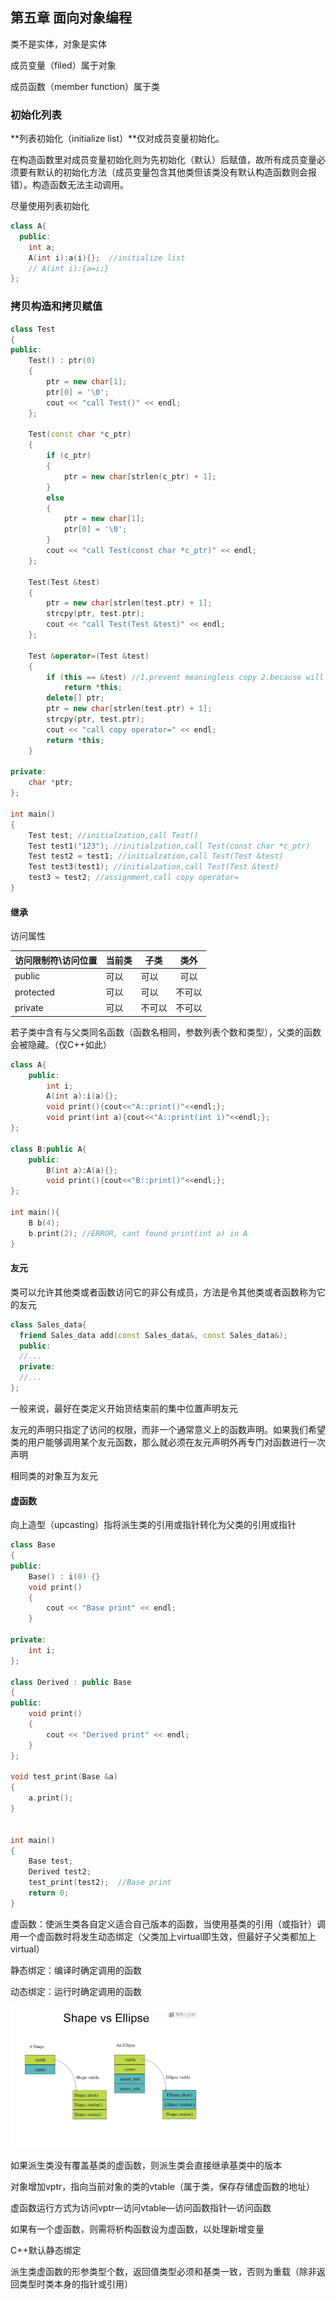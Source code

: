 ## 第五章 面向对象编程

类不是实体，对象是实体

成员变量（filed）属于对象

成员函数（member function）属于类

### 初始化列表

**列表初始化（initialize list）**仅对成员变量初始化。

在构造函数里对成员变量初始化则为先初始化（默认）后赋值，故所有成员变量必须要有默认的初始化方法（成员变量包含其他类但该类没有默认构造函数则会报错）。构造函数无法主动调用。

尽量使用列表初始化

```C++
class A{
  public:
  	int a;
    A(int i):a(i){};  //initialize list
  	// A(int i):{a=i;} 
};
```

### 拷贝构造和拷贝赋值

```C++
class Test
{
public:
    Test() : ptr(0)
    {
        ptr = new char[1];
        ptr[0] = '\0';
        cout << "call Test()" << endl;
    };
  
    Test(const char *c_ptr)
    {
        if (c_ptr)
        {
            ptr = new char[strlen(c_ptr) + 1];
        }
        else
        {
            ptr = new char[1];
            ptr[0] = '\0';
        }
        cout << "call Test(const char *c_ptr)" << endl;
    };
  
    Test(Test &test)
    {
        ptr = new char[strlen(test.ptr) + 1];
        strcpy(ptr, test.ptr);
        cout << "call Test(Test &test)" << endl;
    };
  
    Test &operator=(Test &test)
    {
        if (this == &test) //1.prevent meaningless copy 2.because will delete later, prevent error test.ptr
            return *this;
        delete[] ptr;
        ptr = new char[strlen(test.ptr) + 1];
        strcpy(ptr, test.ptr);
        cout << "call copy operator=" << endl;
        return *this;
    }

private:
    char *ptr;
};

int main()
{
    Test test; //initialzation,call Test()
    Test test1("123"); //initialzation,call Test(const char *c_ptr)
    Test test2 = test1; //initialzation,call Test(Test &test)
    Test test3(test1); //initialzation,call Test(Test &test)
    test3 = test2; //assignment,call copy operator=
}
```







#### 继承

访问属性

| 访问限制符\访问位置 | 当前类 | 子类   |  类外  |
| ------------------- | ------ | ------ | :----: |
| public              | 可以   | 可以   |  可以  |
| protected           | 可以   | 可以   | 不可以 |
| private             | 可以   | 不可以 | 不可以 |

若子类中含有与父类同名函数（函数名相同，参数列表个数和类型），父类的函数会被隐藏。（仅C++如此）

```C++
class A{
	public:
		int i;
		A(int a):i(a){};
		void print(){cout<<"A::print()"<<endl;};
		void print(int a){cout<<"A::print(int i)"<<endl;};
};

class B:public A{
	public:
		B(int a):A(a){};
		void print(){cout<<"B::print()"<<endl;};
};

int main(){
	B b(4);
	b.print(2); //ERROR, cant found print(int a) in A
}
```

#### 友元

类可以允许其他类或者函数访问它的非公有成员，方法是令其他类或者函数称为它的友元

```C++
class Sales_data{
  friend Sales_data add(const Sales_data&, const Sales_data&);
  public:
  //...
  private:
  //...
};
```

一般来说，最好在类定义开始货结束前的集中位置声明友元

友元的声明只指定了访问的权限，而非一个通常意义上的函数声明。如果我们希望类的用户能够调用某个友元函数，那么就必须在友元声明外再专门对函数进行一次声明

相同类的对象互为友元

#### 虚函数

向上造型（upcasting）指将派生类的引用或指针转化为父类的引用或指针

```C++
class Base
{
public:
	Base() : i(0) {}
	void print()
	{
		cout << "Base print" << endl;
	}

private:
	int i;
};

class Derived : public Base
{
public:
	void print()
	{
		cout << "Derived print" << endl;
	}
};

void test_print(Base &a)
{
	a.print();
}


int main()
{
	Base test;
	Derived test2;
	test_print(test2);  //Base print
	return 0;
}
```

虚函数：使派生类各自定义适合自己版本的函数，当使用基类的引用（或指针）调用一个虚函数时将发生动态绑定（父类加上virtual即生效，但最好子父类都加上virtual）

静态绑定：编译时确定调用的函数

动态绑定：运行时确定调用的函数

<img src="..\..\..\img\vtable.PNG" style="zoom:30%;" />

如果派生类没有覆盖基类的虚函数，则派生类会直接继承基类中的版本

对象增加vptr，指向当前对象的类的vtable（属于类，保存存储虚函数的地址）

虚函数运行方式为访问vptr—访问vtable—访问函数指针—访问函数

如果有一个虚函数，则需将析构函数设为虚函数，以处理新增变量

C++默认静态绑定

派生类虚函数的形参类型个数，返回值类型必须和基类一致，否则为重载（除非返回类型时类本身的指针或引用）
